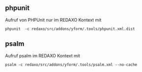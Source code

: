 
## phpunit

Aufruf von PHPUnit nur im REDAXO Kontext mit 

`phpunit  -c redaxo/src/addons/yform/.tools/phpunit.xml.dist`

## psalm

Aufruf psalm im REDAXO Kontext mit

`psalm -c redaxo/src/addons/yform/.tools/psalm.xml --no-cache`
